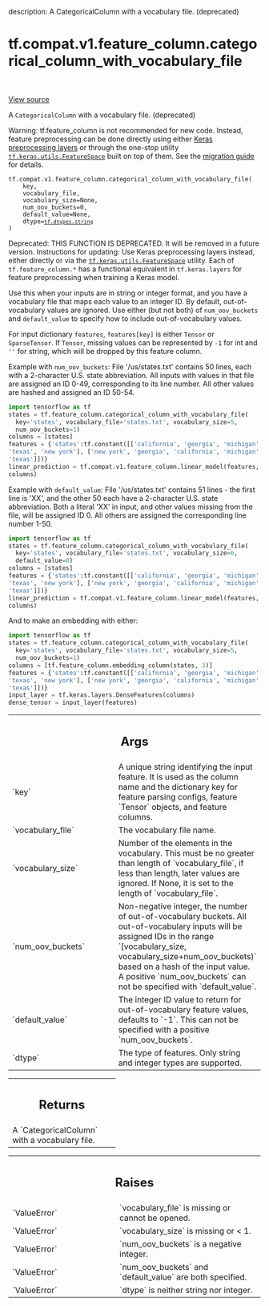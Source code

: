 description: A CategoricalColumn with a vocabulary file. (deprecated)

<div itemscope itemtype="http://developers.google.com/ReferenceObject">
<meta itemprop="name" content="tf.compat.v1.feature_column.categorical_column_with_vocabulary_file" />
<meta itemprop="path" content="Stable" />
</div>

# tf.compat.v1.feature_column.categorical_column_with_vocabulary_file

<!-- Insert buttons and diff -->

<table class="tfo-notebook-buttons tfo-api nocontent" align="left">

</table>

<a target="_blank" class="external" href="/code/stable/tensorflow/python/feature_column/feature_column_v2.py">View source</a>



A `CategoricalColumn` with a vocabulary file. (deprecated)



Warning: tf.feature_column is not recommended for new code. Instead,
feature preprocessing can be done directly using either [Keras preprocessing
layers](https://www.tensorflow.org/guide/migrate/migrating_feature_columns)
or through the one-stop utility [`tf.keras.utils.FeatureSpace`](https://www.tensorflow.org/api_docs/python/tf/keras/utils/FeatureSpace)
built on top of them. See the [migration guide](https://tensorflow.org/guide/migrate)
for details.

<pre class="devsite-click-to-copy prettyprint lang-py tfo-signature-link">
<code>tf.compat.v1.feature_column.categorical_column_with_vocabulary_file(
    key,
    vocabulary_file,
    vocabulary_size=None,
    num_oov_buckets=0,
    default_value=None,
    dtype=<a href="../../../../tf/dtypes.md#string"><code>tf.dtypes.string</code></a>
)
</code></pre>



<!-- Placeholder for "Used in" -->

Deprecated: THIS FUNCTION IS DEPRECATED. It will be removed in a future version.
Instructions for updating:
Use Keras preprocessing layers instead, either directly or via the <a href="../../../../tf/keras/utils/FeatureSpace.md"><code>tf.keras.utils.FeatureSpace</code></a> utility. Each of `tf.feature_column.*` has a functional equivalent in `tf.keras.layers` for feature preprocessing when training a Keras model.

Use this when your inputs are in string or integer format, and you have a
vocabulary file that maps each value to an integer ID. By default,
out-of-vocabulary values are ignored. Use either (but not both) of
`num_oov_buckets` and `default_value` to specify how to include
out-of-vocabulary values.

For input dictionary `features`, `features[key]` is either `Tensor` or
`SparseTensor`. If `Tensor`, missing values can be represented by `-1` for int
and `''` for string, which will be dropped by this feature column.

Example with `num_oov_buckets`:
File '/us/states.txt' contains 50 lines, each with a 2-character U.S. state
abbreviation. All inputs with values in that file are assigned an ID 0-49,
corresponding to its line number. All other values are hashed and assigned an
ID 50-54.

```python
import tensorflow as tf
states = tf.feature_column.categorical_column_with_vocabulary_file(
  key='states', vocabulary_file='states.txt', vocabulary_size=5,
  num_oov_buckets=1)
columns = [states]
features = {'states':tf.constant([['california', 'georgia', 'michigan',
'texas', 'new york'], ['new york', 'georgia', 'california', 'michigan',
'texas']])}
linear_prediction = tf.compat.v1.feature_column.linear_model(features,
columns)
```

Example with `default_value`:
File '/us/states.txt' contains 51 lines - the first line is 'XX', and the
other 50 each have a 2-character U.S. state abbreviation. Both a literal 'XX'
in input, and other values missing from the file, will be assigned ID 0. All
others are assigned the corresponding line number 1-50.

```python
import tensorflow as tf
states = tf.feature_column.categorical_column_with_vocabulary_file(
  key='states', vocabulary_file='states.txt', vocabulary_size=6,
  default_value=0)
columns = [states]
features = {'states':tf.constant([['california', 'georgia', 'michigan',
'texas', 'new york'], ['new york', 'georgia', 'california', 'michigan',
'texas']])}
linear_prediction = tf.compat.v1.feature_column.linear_model(features,
columns)
```

And to make an embedding with either:

```python
import tensorflow as tf
states = tf.feature_column.categorical_column_with_vocabulary_file(
  key='states', vocabulary_file='states.txt', vocabulary_size=5,
  num_oov_buckets=1)
columns = [tf.feature_column.embedding_column(states, 3)]
features = {'states':tf.constant([['california', 'georgia', 'michigan',
'texas', 'new york'], ['new york', 'georgia', 'california', 'michigan',
'texas']])}
input_layer = tf.keras.layers.DenseFeatures(columns)
dense_tensor = input_layer(features)
```

<!-- Tabular view -->
 <table class="responsive fixed orange">
<colgroup><col width="214px"><col></colgroup>
<tr><th colspan="2"><h2 class="add-link">Args</h2></th></tr>

<tr>
<td>
`key`<a id="key"></a>
</td>
<td>
A unique string identifying the input feature. It is used as the column
name and the dictionary key for feature parsing configs, feature `Tensor`
objects, and feature columns.
</td>
</tr><tr>
<td>
`vocabulary_file`<a id="vocabulary_file"></a>
</td>
<td>
The vocabulary file name.
</td>
</tr><tr>
<td>
`vocabulary_size`<a id="vocabulary_size"></a>
</td>
<td>
Number of the elements in the vocabulary. This must be no
greater than length of `vocabulary_file`, if less than length, later
values are ignored. If None, it is set to the length of `vocabulary_file`.
</td>
</tr><tr>
<td>
`num_oov_buckets`<a id="num_oov_buckets"></a>
</td>
<td>
Non-negative integer, the number of out-of-vocabulary
buckets. All out-of-vocabulary inputs will be assigned IDs in the range
`[vocabulary_size, vocabulary_size+num_oov_buckets)` based on a hash of
the input value. A positive `num_oov_buckets` can not be specified with
`default_value`.
</td>
</tr><tr>
<td>
`default_value`<a id="default_value"></a>
</td>
<td>
The integer ID value to return for out-of-vocabulary feature
values, defaults to `-1`. This can not be specified with a positive
`num_oov_buckets`.
</td>
</tr><tr>
<td>
`dtype`<a id="dtype"></a>
</td>
<td>
The type of features. Only string and integer types are supported.
</td>
</tr>
</table>



<!-- Tabular view -->
 <table class="responsive fixed orange">
<colgroup><col width="214px"><col></colgroup>
<tr><th colspan="2"><h2 class="add-link">Returns</h2></th></tr>
<tr class="alt">
<td colspan="2">
A `CategoricalColumn` with a vocabulary file.
</td>
</tr>

</table>



<!-- Tabular view -->
 <table class="responsive fixed orange">
<colgroup><col width="214px"><col></colgroup>
<tr><th colspan="2"><h2 class="add-link">Raises</h2></th></tr>

<tr>
<td>
`ValueError`<a id="ValueError"></a>
</td>
<td>
`vocabulary_file` is missing or cannot be opened.
</td>
</tr><tr>
<td>
`ValueError`<a id="ValueError"></a>
</td>
<td>
`vocabulary_size` is missing or < 1.
</td>
</tr><tr>
<td>
`ValueError`<a id="ValueError"></a>
</td>
<td>
`num_oov_buckets` is a negative integer.
</td>
</tr><tr>
<td>
`ValueError`<a id="ValueError"></a>
</td>
<td>
`num_oov_buckets` and `default_value` are both specified.
</td>
</tr><tr>
<td>
`ValueError`<a id="ValueError"></a>
</td>
<td>
`dtype` is neither string nor integer.
</td>
</tr>
</table>

